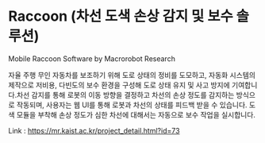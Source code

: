 # Raccoon (차선 도색 손상 감지 및 보수 솔루션)
Mobile Raccoon Software by Macrorobot Research


자율 주행 무인 자동차를 보조하기 위해 도로 상태의 정비를 도모하고, 자동화 시스템의 제작으로 저비용, 다빈도의 보수 환경을 구성해 도로 상태 유지 및 사고 방지에 기여합니다.차선 감지를 통해 로봇의 이동 방향을 결정하고 차선의 손상 정도를 감지하는 방식으로 작동되며, 사용자는 웹 UI를 통해 로봇과 차선의 상태를 피드백 받을 수 있습니다. 도색 모듈을 부착해 손상 정도가 심한 차선에 대해서는 자동으로 보수 작업을 실시합니다. 

Link : <https://mr.kaist.ac.kr/project_detail.html?id=73>
